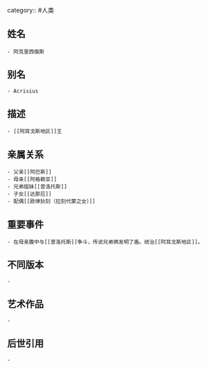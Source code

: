 category:: #人类
## 姓名
	- 阿克里西俄斯
## 别名
	- Acrisius
## 描述
	- [[阿耳戈斯地区]]王
## 亲属关系
	- 父亲[[阿巴斯]]
	- 母亲[[阿格赖亚]]
	- 兄弟姐妹[[普洛托斯]]
	- 子女[[达那厄]]
	- 配偶[[欧律狄刻（拉刻代蒙之女）]]
## 重要事件
	- 在母亲腹中与[[普洛托斯]]争斗，传说兄弟俩发明了盾。统治[[阿耳戈斯地区]]。
## 不同版本
	-
## 艺术作品
	-
## 后世引用
	-

